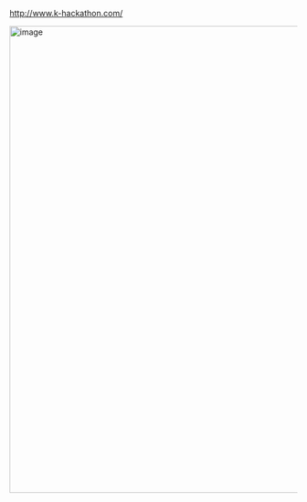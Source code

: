 http://www.k-hackathon.com/

<img width="817" alt="image" src="https://user-images.githubusercontent.com/103720259/175292261-da450629-cdac-41e1-82c2-9a5e76e82c28.png">
